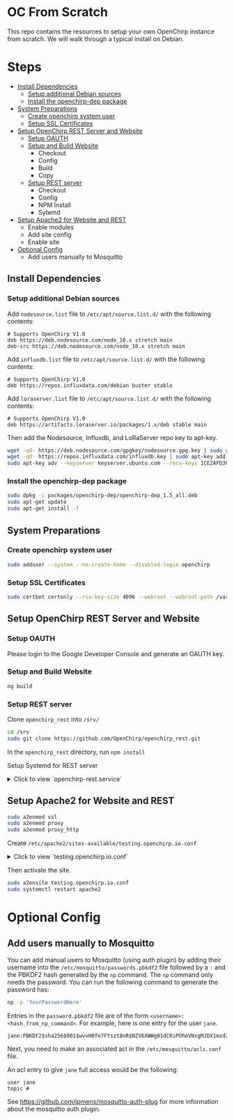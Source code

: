 # OC From Scratch
This repo contains the resources to setup your own OpenChirp instance
from scratch.
We will walk through a typical install on Debian.

# Steps

* [Install Dependencies](#install-dependencies)
    * [Setup additional Debian sources](#setup-additional-debian-sources)
    * [Install the openchirp-dep package](#install-the-openchirp-dep-package)
* [System Preparations](#system-preparations)
    * [Create openchirp system user](#create-openchirp-system-user)
    * [Setup SSL Certificates](#setup-SSL-Certificates)
* [Setup OpenChirp REST Server and Website](#setup-openchirp-rest-server-and-website)
	* [Setup OAUTH](#setup-oauth)
    * [Setup and Build Website](#setup-and-Build-Website)
        * Checkout
        * Config
        * Build
        * Copy
    * [Setup REST server](#setup-rest-server)
        * Checkout
        * Config
        * NPM Install
        * Sytemd
* [Setup Apache2 for Website and REST](#setup-apache2-for-website-and-rest)
    * Enable modules
    * Add site config
    * Enable site
* [Optional Config](#optional-config)
    * Add users manually to Mosquitto

## Install Dependencies

### Setup additional Debian sources
Add `nodesource.list` file to `/etc/apt/source.list.d/` with the
following contents:

```
# Supports OpenChirp V1.0
deb https://deb.nodesource.com/node_10.x stretch main
deb-src https://deb.nodesource.com/node_10.x stretch main
```

Add `influxdb.list` file to `/etc/apt/source.list.d/` with the
following contents:
```
# Supports OpenChirp V1.0
deb https://repos.influxdata.com/debian buster stable
```

Add `loraserver.list` file to `/etc/apt/source.list.d/` with the
following contents:
```
# Supports OpenChirp V1.0
deb https://artifacts.loraserver.io/packages/1.x/deb stable main
```

Then add the Nodesource, Influxdb, and LoRaServer repo key to apt-key.
```bash
wget -qO- https://deb.nodesource.com/gpgkey/nodesource.gpg.key | sudo apt-key add -
wget -qO- https://repos.influxdata.com/influxdb.key | sudo apt-key add -
sudo apt-key adv --keyserver keyserver.ubuntu.com --recv-keys 1CE2AFD36DBCCA00
```

### Install the openchirp-dep package

```bash
sudo dpkg -i packages/openchirp-dep/openchirp-dep_1.5_all.deb
sudo apt-get update
sudo apt-get install -f
```

## System Preparations

### Create openchirp system user

```bash
sudo adduser --system --no-create-home --disabled-login openchirp
```

### Setup SSL Certificates

```bash
sudo certbot certonly --rsa-key-size 4096 --webroot --webroot-path /var/www/testing.openchirp.io -d testing.openchirp.io -d www.testing.openchirp.io
```

## Setup OpenChirp REST Server and Website

### Setup OAUTH
Please login to the Google Developer Console and generate an OAUTH key.

### Setup and Build Website

```bash
ng build
```

### Setup REST server

Clone `openchirp_rest` into `/srv/`

```bash
cd /srv
sudo git clone https://github.com/OpenChirp/openchirp_rest.git
```

In the `openchirp_rest` directory, run `npm install`

Setup Systemd for REST server
<details>
<summary>Click to view `openchirp-rest.service`</summary>

```systemd
[Unit]
Description=OpenChirp REST framework server
Documentation=https://openchirp.io
After=network.target

[Service]
Environment=NODE_ENV=production
Environment=PORT=7000
Type=simple
User=openchirp
WorkingDirectory=/srv/openchirp_rest/bin
ExecStart=/srv/openchirp_rest/bin/www
Restart=on-failure

[Install]
WantedBy=multi-user.target
Alias=rest.service
```
</details>

## Setup Apache2 for Website and REST

```bash
sudo a2enmod ssl
sudo a2enmod proxy
sudo a2enmod proxy_http
```

Create `/etc/apache2/sites-available/testing.openchirp.io.conf`

<details>
<summary>Click to view `testing.openchirp.io.conf`</summary>

```apache
<VirtualHost *:80>
	# The ServerName directive sets the request scheme, hostname and port that
	# the server uses to identify itself. This is used when creating
	# redirection URLs. In the context of virtual hosts, the ServerName
	# specifies what hostname must appear in the request's Host: header to
	# match this virtual host. For the default virtual host (this file) this
	# value is not decisive as it is used as a last resort host regardless.
	# However, you must set it for any further virtual host explicitly.
	ServerName testing.openchirp.io
	ServerAlias www.testing.openchirp.io

	ServerSignature Off
	ServerAdmin webmaster@localhost
	DocumentRoot /var/www/testing.openchirp.io


	#Redirect permanent "/" "https://testing.openchirp.io/"
	# Redirect all requests to https site, unless it is a certbot
	# HTTP-01 challenge request.
	# This regex has been carefully crafted by Craig.
	RedirectMatch permanent "^(?!/\.well-known/acme-challenge/[\w-]{43}$)(.*)$" "https://testing.openchirp.io$1"

 	<Directory "/var/www/testing.openchirp.io">
		RewriteEngine on

		# Don't rewrite files or directives
		RewriteCond %{REQUEST_FILENAME} -f [OR]
		RewriteCond %{REQUEST_FILENAME} -d
		RewriteRule ^ - [L]

		#Rewrite everything else to index.html to allow html5 state links
		RewriteRule ^ index.html [L]
	</Directory>

	# error, crit, alert, emerg.
	# It is also possible to configure the loglevel for particular
	# modules, e.g.
	#LogLevel info ssl:warn
	LogLevel info

	ErrorLog ${APACHE_LOG_DIR}/testing_openchirp_io_error.log
	CustomLog ${APACHE_LOG_DIR}/testing_openchirp_io_access.log combined

	# For most configuration files from conf-available/, which are
	# enabled or disabled at a global level, it is possible to
	# include a line for only one particular virtual host. For example the
	# following line enables the CGI configuration for this host only
	# after it has been globally disabled with "a2disconf".
	#Include conf-available/serve-cgi-bin.conf
</VirtualHost>

<IfModule mod_ssl.c>
	<VirtualHost _default_:443>
		ServerName testing.openchirp.io:443
		ServerAlias www.testing.openchirp.io
		ServerAdmin webmaster@localhost
		ServerSignature Off

		DocumentRoot /var/www/testing.openchirp.io

		# Latest REST/auth api
		ProxyPass "/api" "http://localhost:7000/api"
		ProxyPassReverse "/api" "http://localhost:7000/auth"
		ProxyPass "/pc" "http://localhost:7000/pc"
		ProxyPassReverse "/pc" "http://localhost:7000/pc"
		ProxyPass "/auth" "http://localhost:7000/auth"
		ProxyPassReverse "/auth" "http://localhost:7000/auth"

		# REST/auth api v1
		ProxyPass "/apiv1" "http://localhost:7000/api"
		ProxyPassReverse "/apiv1" "http://localhost:7000/api"
		ProxyPass "/pcv1" "http://localhost:7000/pc"
		ProxyPassReverse "/pcv1" "http://localhost:7000/pc"
		ProxyPass "/authv1" "http://localhost:7000/auth"
		ProxyPassReverse "/authv1" "http://localhost:7000/auth"


		# Latest Mapper
		ProxyPass "/mapper" "http://localhost:9000"
		ProxyPassReverse "/mapper" "http://localhost:9000"

		# Latest Grafana
		ProxyPass "/grafana" "http://localhost:3000"
		ProxyPassReverse "/grafana" "http://localhost:3000"

		<Directory "/var/www/testing.openchirp.io">
			RewriteEngine on

			# Don't rewrite files or directives
			RewriteCond %{REQUEST_FILENAME} -f [OR]
			RewriteCond %{REQUEST_FILENAME} -d
			RewriteRule ^ - [L]

			#Rewrite everything else to index.html to allow html5 state links
			RewriteRule ^ index.html [L]
		</Directory>

		# Redirect everything to openchirp.io
		<If "%{HTTP_HOST} != 'testing.openchirp.io'">
			Redirect permanent "/" "https://testing.openchirp.io/"
		</If>

		# Available loglevels: trace8, ..., trace1, debug, info, notice, warn,
		# error, crit, alert, emerg.
		# It is also possible to configure the loglevel for particular
		# modules, e.g.
		#LogLevel info ssl:warn

		ErrorLog ${APACHE_LOG_DIR}/testing_openchirp_io_ssl_error.log
		CustomLog ${APACHE_LOG_DIR}/testing_openchirp_io_ssl_access.log combined

		# For most configuration files from conf-available/, which are
		# enabled or disabled at a global level, it is possible to
		# include a line for only one particular virtual host. For example the
		# following line enables the CGI configuration for this host only
		# after it has been globally disabled with "a2disconf".
		#Include conf-available/serve-cgi-bin.conf

		#   SSL Engine Switch:
		#   Enable/Disable SSL for this virtual host.
		SSLEngine on

		#   A self-signed (snakeoil) certificate can be created by installing
		#   the ssl-cert package. See
		#   /usr/share/doc/apache2/README.Debian.gz for more info.
		#   If both key and certificate are stored in the same file, only the
		#   SSLCertificateFile directive is needed.
		#SSLCertificateFile	/etc/ssl/certs/ssl-cert-snakeoil.pem
		#SSLCertificateKeyFile /etc/ssl/private/ssl-cert-snakeoil.key
		SSLCertificateFile    /etc/letsencrypt/live/testing.openchirp.io/fullchain.pem
		SSLCertificateKeyFile /etc/letsencrypt/live/testing.openchirp.io/privkey.pem
		Include /etc/letsencrypt/options-ssl-apache.conf

		#   Server Certificate Chain:
		#   Point SSLCertificateChainFile at a file containing the
		#   concatenation of PEM encoded CA certificates which form the
		#   certificate chain for the server certificate. Alternatively
		#   the referenced file can be the same as SSLCertificateFile
		#   when the CA certificates are directly appended to the server
		#   certificate for convinience.
		#SSLCertificateChainFile /etc/apache2/ssl.crt/server-ca.crt

		#   Certificate Authority (CA):
		#   Set the CA certificate verification path where to find CA
		#   certificates for client authentication or alternatively one
		#   huge file containing all of them (file must be PEM encoded)
		#   Note: Inside SSLCACertificatePath you need hash symlinks
		#		 to point to the certificate files. Use the provided
		#		 Makefile to update the hash symlinks after changes.
		#SSLCACertificatePath /etc/ssl/certs/
		#SSLCACertificateFile /etc/apache2/ssl.crt/ca-bundle.crt

		#   Certificate Revocation Lists (CRL):
		#   Set the CA revocation path where to find CA CRLs for client
		#   authentication or alternatively one huge file containing all
		#   of them (file must be PEM encoded)
		#   Note: Inside SSLCARevocationPath you need hash symlinks
		#		 to point to the certificate files. Use the provided
		#		 Makefile to update the hash symlinks after changes.
		#SSLCARevocationPath /etc/apache2/ssl.crl/
		#SSLCARevocationFile /etc/apache2/ssl.crl/ca-bundle.crl

		#   Client Authentication (Type):
		#   Client certificate verification type and depth.  Types are
		#   none, optional, require and optional_no_ca.  Depth is a
		#   number which specifies how deeply to verify the certificate
		#   issuer chain before deciding the certificate is not valid.
		#SSLVerifyClient require
		#SSLVerifyDepth  10

		#   SSL Engine Options:
		#   Set various options for the SSL engine.
		#   o FakeBasicAuth:
		#	 Translate the client X.509 into a Basic Authorisation.  This means that
		#	 the standard Auth/DBMAuth methods can be used for access control.  The
		#	 user name is the `one line' version of the client's X.509 certificate.
		#	 Note that no password is obtained from the user. Every entry in the user
		#	 file needs this password: `xxj31ZMTZzkVA'.
		#   o ExportCertData:
		#	 This exports two additional environment variables: SSL_CLIENT_CERT and
		#	 SSL_SERVER_CERT. These contain the PEM-encoded certificates of the
		#	 server (always existing) and the client (only existing when client
		#	 authentication is used). This can be used to import the certificates
		#	 into CGI scripts.
		#   o StdEnvVars:
		#	 This exports the standard SSL/TLS related `SSL_*' environment variables.
		#	 Per default this exportation is switched off for performance reasons,
		#	 because the extraction step is an expensive operation and is usually
		#	 useless for serving static content. So one usually enables the
		#	 exportation for CGI and SSI requests only.
		#   o OptRenegotiate:
		#	 This enables optimized SSL connection renegotiation handling when SSL
		#	 directives are used in per-directory context.
		#SSLOptions +FakeBasicAuth +ExportCertData +StrictRequire
		<FilesMatch "\.(cgi|shtml|phtml|php)$">
				SSLOptions +StdEnvVars
		</FilesMatch>
		<Directory /usr/lib/cgi-bin>
				SSLOptions +StdEnvVars
		</Directory>

		#   SSL Protocol Adjustments:
		#   The safe and default but still SSL/TLS standard compliant shutdown
		#   approach is that mod_ssl sends the close notify alert but doesn't wait for
		#   the close notify alert from client. When you need a different shutdown
		#   approach you can use one of the following variables:
		#   o ssl-unclean-shutdown:
		#	 This forces an unclean shutdown when the connection is closed, i.e. no
		#	 SSL close notify alert is send or allowed to received.  This violates
		#	 the SSL/TLS standard but is needed for some brain-dead browsers. Use
		#	 this when you receive I/O errors because of the standard approach where
		#	 mod_ssl sends the close notify alert.
		#   o ssl-accurate-shutdown:
		#	 This forces an accurate shutdown when the connection is closed, i.e. a
		#	 SSL close notify alert is send and mod_ssl waits for the close notify
		#	 alert of the client. This is 100% SSL/TLS standard compliant, but in
		#	 practice often causes hanging connections with brain-dead browsers. Use
		#	 this only for browsers where you know that their SSL implementation
		#	 works correctly.
		#   Notice: Most problems of broken clients are also related to the HTTP
		#   keep-alive facility, so you usually additionally want to disable
		#   keep-alive for those clients, too. Use variable "nokeepalive" for this.
		#   Similarly, one has to force some clients to use HTTP/1.0 to workaround
		#   their broken HTTP/1.1 implementation. Use variables "downgrade-1.0" and
		#   "force-response-1.0" for this.
		# BrowserMatch "MSIE [2-6]" \
		#		nokeepalive ssl-unclean-shutdown \
		#		downgrade-1.0 force-response-1.0

	</VirtualHost>
</IfModule>

# vim: syntax=apache ts=4 sw=4 sts=4 sr noet
```
</details>

Then activate the site.

```bash
sudo a2ensite testing.openchirp.io.conf
sudo systemctl restart apache2
```

# Optional Config

## Add users manually to Mosquitto
You can add manual users to Mosquitto (using auth plugin) by 
adding their username into the `/etc/mosquitto/passwords.pbkdf2` file
followed by a `:` and the PBKDF2 hash generated by the `np` command.
The `np` command only needs the password. You can run the following
command to generate the password has:
```bash
np -p 'YourPasswordHere'
```

Entries in the `password.pbkdf2` file are of the form
`<username>:<hash_from_np_command>`.
For example, here is one entry for the user `jane`.
```
jane:PBKDF2$sha256$901$wvvH0fe7Ftszt8nR$NZV6XWWg01dCRiPOheVNsgMJDX1mzd2v
```

Next, you need to make an associated acl in the `/etc/mosquitto/acls.conf`
file.

An acl entry to give `jane` full access would be the following:
```
user jane
topic #
```

See https://github.com/jpmens/mosquitto-auth-plug for more information about
the mosquitto auth plugin.
